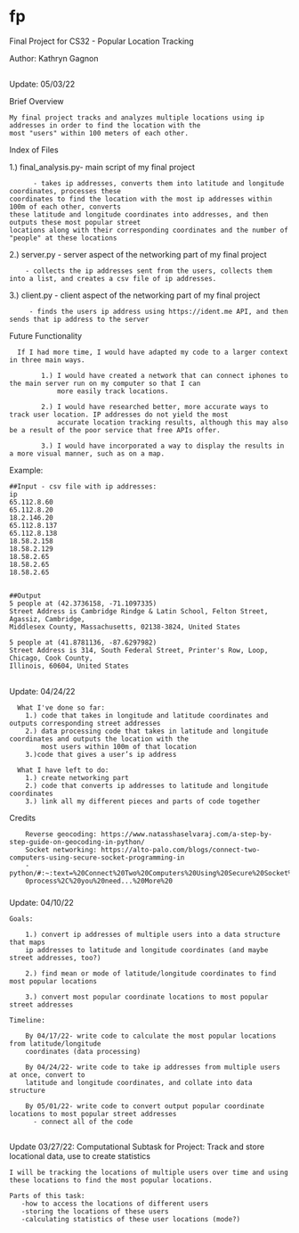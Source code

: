 # fp
Final Project for CS32 - Popular Location Tracking

Author: Kathryn Gagnon

##
Update: 05/03/22
    
Brief Overview

    My final project tracks and analyzes multiple locations using ip addresses in order to find the location with the
    most "users" within 100 meters of each other.

Index of Files
  
  1.) final_analysis.py- main script of my final project
          
          - takes ip addresses, converts them into latitude and longitude coordinates, processes these
    coordinates to find the location with the most ip addresses within 100m of each other, converts 
    these latitude and longitude coordinates into addresses, and then outputs these most popular street
    locations along with their corresponding coordinates and the number of "people" at these locations
    
  2.) server.py - server aspect of the networking part of my final project
  
        - collects the ip addresses sent from the users, collects them into a list, and creates a csv file of ip addresses.
        
   3.) client.py - client aspect of the networking part of my final project
   
         - finds the users ip address using https://ident.me API, and then sends that ip address to the server
  

Future Functionality

      If I had more time, I would have adapted my code to a larger context in three main ways.
      
            1.) I would have created a network that can connect iphones to the main server run on my computer so that I can
                more easily track locations. 
                
            2.) I would have researched better, more accurate ways to track user location. IP addresses do not yield the most 
                accurate location tracking results, although this may also be a result of the poor service that free APIs offer.
                
            3.) I would have incorporated a way to display the results in a more visual manner, such as on a map.

Example:

    ##Input - csv file with ip addresses:
    ip
    65.112.8.60
    65.112.8.20
    18.2.146.20
    65.112.8.137
    65.112.8.138
    18.58.2.158
    18.58.2.129
    18.58.2.65
    18.58.2.65
    18.58.2.65


    ##Output
    5 people at (42.3736158, -71.1097335)
    Street Address is Cambridge Rindge & Latin School, Felton Street, Agassiz, Cambridge, 
    Middlesex County, Massachusetts, 02138-3824, United States 

    5 people at (41.8781136, -87.6297982)
    Street Address is 314, South Federal Street, Printer's Row, Loop, Chicago, Cook County, 
    Illinois, 60604, United States
##
Update: 04/24/22

      What I've done so far:
        1.) code that takes in longitude and latitude coordinates and outputs corresponding street addresses
        2.) data processing code that takes in latitude and longitude coordinates and outputs the location with the 
            most users within 100m of that location
        3.)code that gives a user’s ip address
        
      What I have left to do:
        1.) create networking part
        2.) code that converts ip addresses to latitude and longitude coordinates
        3.) link all my different pieces and parts of code together
        
        
  Credits
  
        Reverse geocoding: https://www.natasshaselvaraj.com/a-step-by-step-guide-on-geocoding-in-python/
        Socket networking: https://alto-palo.com/blogs/connect-two-computers-using-secure-socket-programming-in
        -python/#:~:text=%20Connect%20Two%20Computers%20Using%20Secure%20Socket%20Programming,For%20a%20client%2
        0process%2C%20you%20need...%20More%20
  ###
Update: 04/10/22

    Goals:
  
        1.) convert ip addresses of multiple users into a data structure that maps 
        ip addresses to latitude and longitude coordinates (and maybe street addresses, too?)
  
        2.) find mean or mode of latitude/longitude coordinates to find most popular locations
  
        3.) convert most popular coordinate locations to most popular street addresses

    Timeline:
    
        By 04/17/22- write code to calculate the most popular locations from latitude/longitude
        coordinates (data processing)
        
        By 04/24/22- write code to take ip addresses from multiple users at once, convert to 
        latitude and longitude coordinates, and collate into data structure
        
        By 05/01/22- write code to convert output popular coordinate locations to most popular street addresses
          - connect all of the code
 ##         
Update 03/27/22:
    Computational Subtask for Project: Track and store locational data, use to create statistics

    I will be tracking the locations of multiple users over time and using these locations to find the most popular locations.

    Parts of this task:
       -how to access the locations of different users
       -storing the locations of these users
       -calculating statistics of these user locations (mode?)
